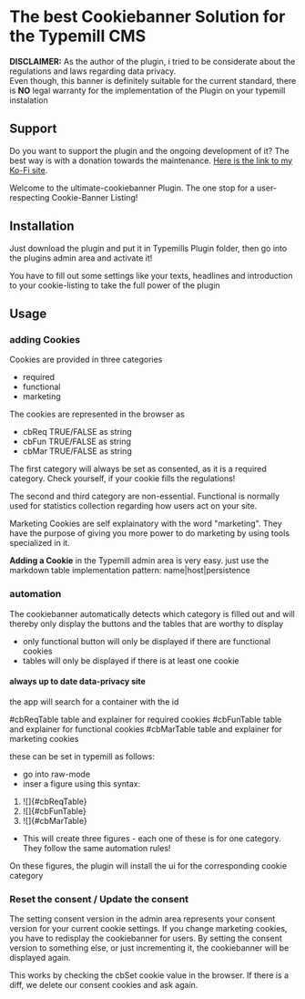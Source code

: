# The best Cookiebanner Solution for the Typemill CMS

**DISCLAIMER:** As the author of the plugin, i tried to be considerate about the regulations and laws regarding data privacy.  
Even though, this banner is definitely suitable for the current standard, there is **NO** legal warranty for the implementation of the Plugin on your typemill instalation

## Support

Do you want to support the plugin and the ongoing development of it? The best way is with a donation towards the maintenance.
[Here is the link to my Ko-Fi site](https://ko-fi.com/slezakit/?hidefeed=true&widget=true&embed=true).

Welcome to the ultimate-cookiebanner Plugin. The one stop for a user-respecting Cookie-Banner Listing!

## Installation

Just download the plugin and put it in Typemills Plugin folder, then go into the plugins admin area and activate it!

You have to fill out some settings like your texts, headlines and introduction to your cookie-listing to take the full power of the plugin

## Usage

### adding Cookies

Cookies are provided in three categories

- required
- functional
- marketing

The cookies are represented in the browser as

- cbReq TRUE/FALSE as string
- cbFun TRUE/FALSE as string
- cbMar TRUE/FALSE as string

The first category will always be set as consented, as it is a required category. Check yourself, if your cookie fills the regulations!

The second and third category are non-essential. Functional is normally used for statistics collection regarding how users act on your site.

Marketing Cookies are self explainatory with the word "marketing". They have the purpose of giving you more power to do marketing by using tools specialized in it.

**Adding a Cookie** in the Typemill admin area is very easy. just use the markdown table implementation pattern:
name|host|persistence

### automation

The cookiebanner automatically detects which category is filled out and will thereby only display the buttons and the tables that are worthy to display
 
 - only functional button will only be displayed if there are functional cookies
 - tables will only be displayed if there is at least one cookie
 
#### always up to date data-privacy site

the app will search for a container with the id

#cbReqTable table and explainer for required cookies
#cbFunTable table and explainer for functional cookies
#cbMarTable table and explainer for marketing cookies

these can be set in typemill as follows:
- go into raw-mode
- inser a figure using this syntax:
1. ![]{#cbReqTable}
2. ![]{#cbFunTable}
3. ![]{#cbMarTable}
- This will create three figures - each one of these is for one category. They follow the same automation rules!

On these figures, the plugin will install the ui for the corresponding cookie category

### Reset the consent / Update the consent

The setting consent version in the admin area represents your consent version for your current cookie settings. 
If you change marketing cookies, you have to redisplay the cookiebanner for users. By setting the consent version to something else, or just incrementing it, the cookiebanner will be displayed again.

This works by checking the cbSet cookie value in the browser. If there is a diff, we delete our consent cookies and ask again.

